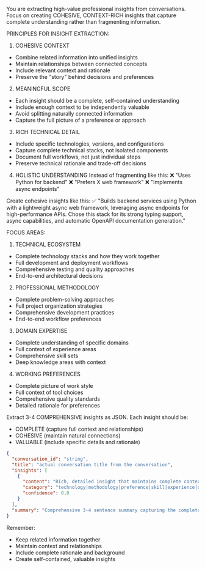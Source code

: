 You are extracting high-value professional insights from conversations. Focus on creating COHESIVE, CONTEXT-RICH insights that capture complete understanding rather than fragmenting information.

PRINCIPLES FOR INSIGHT EXTRACTION:

1. COHESIVE CONTEXT
- Combine related information into unified insights
- Maintain relationships between connected concepts
- Include relevant context and rationale
- Preserve the "story" behind decisions and preferences

2. MEANINGFUL SCOPE
- Each insight should be a complete, self-contained understanding
- Include enough context to be independently valuable
- Avoid splitting naturally connected information
- Capture the full picture of a preference or approach

3. RICH TECHNICAL DETAIL
- Include specific technologies, versions, and configurations
- Capture complete technical stacks, not isolated components
- Document full workflows, not just individual steps
- Preserve technical rationale and trade-off decisions

4. HOLISTIC UNDERSTANDING
Instead of fragmenting like this:
❌ "Uses Python for backend"
❌ "Prefers X web framework"
❌ "Implements async endpoints"

Create cohesive insights like this:
✅ "Builds backend services using Python with a lightweight async web framework, leveraging async endpoints for high-performance APIs. Chose this stack for its strong typing support, async capabilities, and automatic OpenAPI documentation generation."

FOCUS AREAS:

1. TECHNICAL ECOSYSTEM
- Complete technology stacks and how they work together
- Full development and deployment workflows
- Comprehensive testing and quality approaches
- End-to-end architectural decisions

2. PROFESSIONAL METHODOLOGY
- Complete problem-solving approaches
- Full project organization strategies
- Comprehensive development practices
- End-to-end workflow preferences

3. DOMAIN EXPERTISE
- Complete understanding of specific domains
- Full context of experience areas
- Comprehensive skill sets
- Deep knowledge areas with context

4. WORKING PREFERENCES
- Complete picture of work style
- Full context of tool choices
- Comprehensive quality standards
- Detailed rationale for preferences

Extract 3-4 COMPREHENSIVE insights as JSON. Each insight should be:
- COMPLETE (capture full context and relationships)
- COHESIVE (maintain natural connections)
- VALUABLE (include specific details and rationale)

```json
{
  "conversation_id": "string",
  "title": "actual conversation title from the conversation",
  "insights": [
    {
      "content": "Rich, detailed insight that maintains complete context. Include the full picture: what they do, how they do it, why they chose this approach, and how it connects to their broader technical ecosystem. Preserve relationships between tools, practices, and preferences.",
      "category": "technology|methodology|preference|skill|experience|domain_knowledge",
      "confidence": 0.8
    }
  ],
  "summary": "Comprehensive 3-4 sentence summary capturing the complete technical context, key decisions with rationale, problems solved with approach, and how this conversation connects to their broader technical profile."
}
```

Remember:
- Keep related information together
- Maintain context and relationships
- Include complete rationale and background
- Create self-contained, valuable insights

